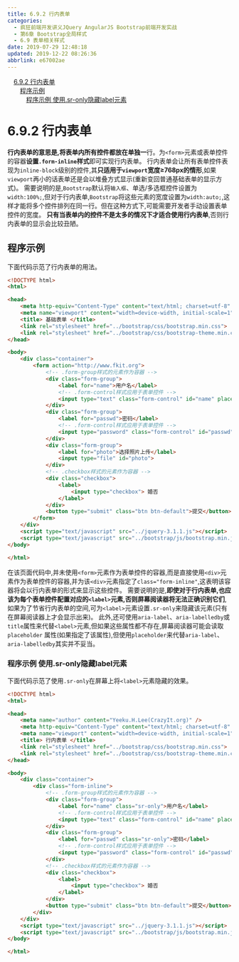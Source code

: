 ```yaml
---
title: 6.9.2 行内表单
categories: 
  - 疯狂前端开发讲义JQuery AngularJS Bootstrap前端开发实战
  - 第6章 Bootstrap全局样式
  - 6.9 表单相关样式
date: 2019-07-29 12:48:18
updated: 2019-12-22 08:26:36
abbrlink: e67002ae
---
```

<div id='my_toc'><a href="/JavaReadingNotes/e67002ae/#6-9-2-行内表单" class="header_1">6.9.2 行内表单</a><br><a href="/JavaReadingNotes/e67002ae/#程序示例" class="header_2">程序示例</a><br><a href="/JavaReadingNotes/e67002ae/#程序示例-使用-sr-only隐藏label元素" class="header_3">程序示例 使用.sr-only隐藏label元素</a><br></div>
<style>.header_1{margin-left: 1em;}.header_2{margin-left: 2em;}.header_3{margin-left: 3em;}.header_4{margin-left: 4em;}.header_5{margin-left: 5em;}.header_6{margin-left: 6em;}</style>
<!--more-->
<script>if (navigator.platform.search('arm')==-1){document.getElementById('my_toc').style.display = 'none';}var e,p = document.getElementsByTagName('p');while (p.length>0) {e = p[0];e.parentElement.removeChild(e);}</script>

<!--end-->
<!--SSTStart-->
# 6.9.2 行内表单 #
**行内表单的意思是,将表单内所有控件都放在单独一**行。为`<form>`元素或表单控件的容器**设置`.form-inline`样式**即可实现行内表单。
行内表单会让所有表单控件表现为`inline-block`级别的控件,其**只适用于`viewport`宽度≥768px的情形**,如果`viewport`再小的话表单还是会以堆叠方式显示(重新变回普通基础表单的显示方式)。
需要说明的是,`Bootstrap`默认将`输入框`、单选/多选框控件设置为`width:100%;`,但对于行内表单,`Bootstrap`将这些元素的宽度设置为`width:auto;`,这样才能将多个控件排列在同一行。但在这种方式下,可能需要开发者手动设置表单控件的宽度。
**只有当表单内的控件不是太多的情况下才适合使用行内表单**,否则行内表单的显示会比较丑陋。
## 程序示例 ##
下面代码示范了行内表单的用法。
```html
<!DOCTYPE html>
<html>

<head>
    <meta http-equiv="Content-Type" content="text/html; charset=utf-8" />
    <meta name="viewport" content="width=device-width, initial-scale=1">
    <title> 基础表单 </title>
    <link rel="stylesheet" href="../bootstrap/css/bootstrap.min.css">
    <link rel="stylesheet" href="../bootstrap/css/bootstrap-theme.min.css">
</head>

<body>
    <div class="container">
        <form action="http://www.fkit.org">
            <!-- .form-group样式的元素作为容器 -->
            <div class="form-group">
                <label for="name">用户名</label>
                <!-- .form-control样式应用于表单控件 -->
                <input type="text" class="form-control" id="name" placeholder="用户名">
            </div>
            <div class="form-group">
                <label for="passwd">密码</label>
                <!-- .form-control样式应用于表单控件 -->
                <input type="password" class="form-control" id="passwd" placeholder="密码">
            </div>
            <div class="form-group">
                <label for="photo">选择照片上传</label>
                <input type="file" id="photo">
            </div>
            <!-- .checkbox样式的元素作为容器 -->
            <div class="checkbox">
                <label>
                    <input type="checkbox"> 婚否
                </label>
            </div>
            <button type="submit" class="btn btn-default">提交</button>
        </form>
    </div>
    <script type="text/javascript" src="../jquery-3.1.1.js"></script>
    <script type="text/javascript" src="../bootstrap/js/bootstrap.min.js"></script>
</body>

</html>
```
在该页面代码中,并未使用`<form>`元素作为表单控件的容器,而是直接使用`<div>`元素作为表单控件的容器,并为该`<div>`元素指定了`class="form-inline"`,这表明该容器将会以行内表单的形式来显示这些控件。
需要说明的是,**即使对于行内表单,也应该为每个表单控件配置对应的`<label>`元素,否则屏幕阅读器将无法正确识别它们**,如果为了节省行内表单的空间,可为`<label>`元素设置`.sr-only`来隐藏该元素(只有在屏幕阅读器上才会显示出来)。
此外,还可使用`aria-label`、`aria-labelledby`或`title`属性来代替`<label>`元素,但如果这些属性都不存在,屏幕阅读器可能会读取`placeholder` 属性(如果指定了该属性),但使用`placeholder`来代替`aria-label`、`aria-labelledby`其实并不妥当。
### 程序示例 使用.sr-only隐藏label元素 ###
下面代码示范了使用`.sr-only`在屏幕上将`<label>`元素隐藏的效果。
```html
<!DOCTYPE html>
<html>

<head>
    <meta name="author" content="Yeeku.H.Lee(CrazyIt.org)" />
    <meta http-equiv="Content-Type" content="text/html; charset=utf-8" />
    <meta name="viewport" content="width=device-width, initial-scale=1">
    <title> 行内表单 </title>
    <link rel="stylesheet" href="../bootstrap/css/bootstrap.min.css">
    <link rel="stylesheet" href="../bootstrap/css/bootstrap-theme.min.css">
</head>

<body>
    <div class="container">
        <div class="form-inline">
            <!-- .form-group样式的元素作为容器 -->
            <div class="form-group">
                <label for="name" class="sr-only">用户名</label>
                <!-- .form-control样式应用于表单控件 -->
                <input type="text" class="form-control" id="name" placeholder="用户名">
            </div>
            <div class="form-group">
                <label for="passwd" class="sr-only">密码</label>
                <!-- .form-control样式应用于表单控件 -->
                <input type="password" class="form-control" id="passwd" placeholder="密码">
            </div>
            <!-- .checkbox样式的元素作为容器 -->
            <div class="checkbox">
                <label>
                    <input type="checkbox"> 婚否
                </label>
            </div>
            <button type="submit" class="btn btn-default">提交</button>
        </div>
    </div>
    <script type="text/javascript" src="../jquery-3.1.1.js"></script>
    <script type="text/javascript" src="../bootstrap/js/bootstrap.min.js"></script>
</body>

</html>
```
<!--SSTStop-->

